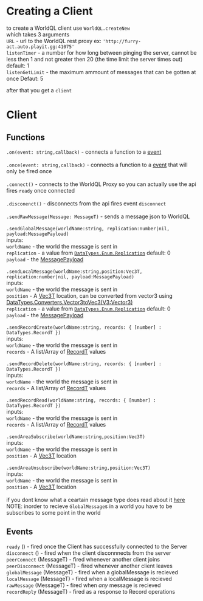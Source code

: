 
# Creating a Client
to create a WorldQL client use `WorldQL.createNew`<br>
which takes 3 arguments<br>
`URL` - url to the WorldQL rest proxy ex: `'http://furry-act.auto.playit.gg:41075'`<br>
`listenTimer` - a number for how long between pinging the server, cannot be less then 1 and not greater then 20 (the time limit the server times out) default: 1<br>
`listenGetLimit` - the maximum ammount of messages that can be gotten at once Defaut: 5<br>

after that you get a `client`

# Client
## Functions
`.on(event: string,callback)` - connects a function to a [event](#events)<br>
<br>
`.once(event: string,callback)` - connects a function to a [event](#events) that will only be fired once<br>
<br>
`.connect()` - connects to the WorldQL Proxy so you can actually use the api fires `ready` once connected<br>
<br>
`.disconenct()` - disconnects from the api fires event `disconnect`<br>
<br>
`.sendRawMessage(Message: MessageT)` - sends a message json to WorldQL<br>
<br>
`.sendGlobalMessage(worldName:string, replication:number|nil, payload:MessagePayload)`<br>
inputs:<br>
`worldName` - the world the message is sent in<br>
`replication` - a value from [`DataTypes.Enum.Replication`](src/shared/WorldQL/DataTypes.lua#L81-L85) default: 0<br>
`payload` -  the [MessagePayload](src/shared/WorldQL/DataTypes.lua#L53-L58)<br>
<br>
`.sendLocalMessage(worldName:string,position:Vec3T, replication:number|nil, payload:MessagePayload)`<br>
inputs:<br>
`worldName` - the world the message is sent in<br>
`position` -  A [Vec3T](src/shared/WorldQL/DataTypes.lua#L5-L9) location, can be converted from vector3 using [DataTypes.Converters.Vector3toVec3(V3:Vector3)](src/shared/WorldQL/DataTypes.lua#L12)<br>
`replication` - a value from [`DataTypes.Enum.Replication`](src/shared/WorldQL/DataTypes.lua#L81-L85) default: 0<br>
`payload` - the [MessagePayload](src/shared/WorldQL/DataTypes.lua#L53-L58)<br>
<br>
`.sendRecordCreate(worldName:string, records: { [number] : DataTypes.RecordT })`<br>
inputs:<br>
`worldName` - the world the message is sent in<br>
`records` - A list/Array of [RecordT](src/shared/WorldQL/DataTypes.lua#L25-L31) values<br>
<br>
`.sendRecordDelete(worldName:string, records: { [number] : DataTypes.RecordT })`<br>
inputs:<br>
`worldName` - the world the message is sent in<br>
`records` - A list/Array of [RecordT](src/shared/WorldQL/DataTypes.lua#L25-L31) values<br>
<br>
`.sendRecordRead(worldName:string, records: { [number] : DataTypes.RecordT })`<br>
inputs:<br>
`worldName` - the world the message is sent in<br>
`records` - A list/Array of [RecordT](src/shared/WorldQL/DataTypes.lua#L25-L31) values<br>
<br>
`.sendAreaSubscribe(worldName:string,position:Vec3T)`<br>
inputs:<br>
`worldName` - the world the message is sent in<br>
`position` -  A [Vec3T](src/shared/WorldQL/DataTypes.lua#L5-L9) location<br>
<br>
`.sendAreaUnsubscribe(worldName:string,position:Vec3T)`<br>
inputs:<br>
`worldName` - the world the message is sent in<br>
`position` -  A [Vec3T](src/shared/WorldQL/DataTypes.lua#L5-L9) location<br>
<br>
if you dont know what a ceartain message type does read about it [here](https://docs.worldql.com/architecture/instructions)<br>
NOTE: inorder to recieve `GlobalMessage`s in a world you have to be subscribes to some point in the world<br>
## Events
`ready` () - fired once the Client has successfully connected to the Server<br>
`disconnect` () - fired when the client disconnnects from the server<br>
`peerConnect` (MessageT) - fired whenever another client joins<br>
`peerDisconnect` (MessageT) - fired whenever another client leaves<br>
`globalMessage` (MessageT) - fired when a globalMessage is recieved<br>
`localMessage` (MessageT) - fired when a localMessage is recieved<br>
`rawMessage` (MessageT) - fired when *any* message is recieved<br>
`recordReply` (MessageT) - fired as a response to Record operations<br>
